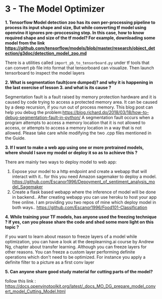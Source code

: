 # 3 - The Model Optimizer
__1. Tensorflow Model detection zoo has its own per-processing pipeline to process its input shape and size, But while converting tf model using openvino it ignores pre-proccessing step. In this case, how to know required shape and size of the tf model? For example, downloading some model from the link https://github.com/tensorflow/models/blob/master/research/object_detection/g3doc/detection_model_zoo.md__

There is a utilities called `import_pb_to_tensorboard.py` under tf tools that can convert pb file into format that tensorboard can visualize. Then launch tensorboard to inspect the model layers

__2. What is segmentation fault(core dumped)? and why it is happening in the last exercise of lesson 3. and what is its cause ?__

Segmentation fault is a fault raised by memory protection hardware and it is caused by code trying to access a protected memory area.
It can be caused by a deep recursion, if you run out of process memory.
This blog post can help you debug the problem:https://blog.richard.do/2018/03/18/how-to-debug-segmentation-fault-in-python/
A segmentation fault occurs when a program attempts to access a memory location that it is not allowed to access, or attempts to access a memory location in a way that is not allowed. Please take care while modifying the two .cpp files mentioned in the Guide.

__3. If I want to make a web app using one or more pretrained models, where should I save my model or deploy it so as to achieve this ?__

There are mainly two ways to deploy model to web app:
1. Expose your model to a http endpoint and create a webapp that will interact with it.. for this you need Amazon sagemaker to deploy a model. https://github.com/Escanor1996/Depoyment_of_sentiment_analysis_model_Sagemaker
2. Create a flask based webapp where the inference of model will be done in backend..
After creating webapp you can use heroku to host your app free online. I am providing you two repos of mine which deploy model in both ways.. https://github.com/Escanor1996/Food101-Classification

__4. While training your TF models, has anyone used the freezing technique ? If yes, can you please share the code and shed some more light on this topic ?__ 

if you want to learn about reason to freeze layers of a model while optimization, you can have a look at the deeplearning.ai course by Andrew Ng, chapter about transfer learning.
Although you can freeze layers for other reasons. You can freeze a custom layer performing definite operations which don't need to be optimized. For instance you apply a definite filter to a picture as a first conv layer

__5. Can anyone share good study material for cutting parts of the model?__

follow this link : https://docs.openvinotoolkit.org/latest/_docs_MO_DG_prepare_model_convert_model_Cutting_Model.html
